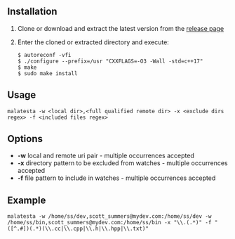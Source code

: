 Installation
------------

1. Clone or download and extract the latest version from the [release page](https://github.com/naazgull/malatesta/releases)
2. Enter the cloned or extracted directory and execute:

       $ autoreconf -vfi
       $ ./configure --prefix=/usr "CXXFLAGS=-O3 -Wall -std=c++17"
       $ make
       $ sudo make install

Usage
-----

    malatesta -w <local dir>,<full qualified remote dir> -x <exclude dirs regex> -f <included files regex>

Options
-------

- **-w** local and remote uri pair - multiple occurrences accepted
- **-x** directory pattern to be excluded from watches - multiple occurrences accepted
- **-f** file pattern to include in watches - multiple occurrences accepted

Example
-------

    malatesta -w /home/ss/dev,scott_summers@mydev.com:/home/ss/dev -w /home/ss/bin,scott_summers@mydev.com:/home/ss/bin -x "\\.(.*)" -f "([^.#])(.*)(\\.cc|\\.cpp|\\.h|\\.hpp|\\.txt)"
